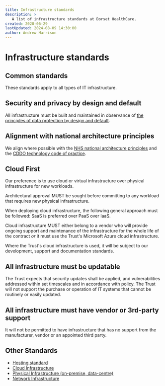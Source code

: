```yaml
---
title: Infrastructure standards
description: >
   A list of infrastructure standards at Dorset HealthCare.
created: 2020-06-29
lastUpdated: 2024-08-09 14:30:00
author: Andrew Harrison
---
```


# Infrastructure standards

## Common standards

These standards apply to all types of IT infrastructure.

## Security and privacy by design and default

All infrastructure must be built and maintained in observance of [the principles of data protection by design and default](https://ico.org.uk/for-organisations/uk-gdpr-guidance-and-resources/accountability-and-governance/guide-to-accountability-and-governance/accountability-and-governance/data-protection-by-design-and-default/).

## Alignment with national architecture principles

We align where possible with the [NHS national architecture principles](https://digital.nhs.uk/developer/architecture/principles) and the [CDDO technology code of practice](https://www.gov.uk/guidance/the-technology-code-of-practice).

## Cloud First

Our preference is to use cloud or virtual infrastructure over physical infrastructure for new workloads.

Architectural approval MUST be sought before committing to any workload that requires new physical infrastructure.

When deploying cloud infrastructure, the following general approach must be followed: SaaS is preferred over PaaS over IaaS.

Cloud infrastructure MUST either belong to a vendor who will provide ongoing support and maintenance of the infrastructure for the whole life of the contract
_or_ it must use the Trust's Microsoft Azure cloud infrastructure.

Where the Trust's cloud infrastructure is used, it will be subject to our development, support and documentation standards.

## All infrastructure must be updatable

The Trust expects that security updates shall be applied, and vulnerabilities addressed within set timescales and in accordance with policy. The Trust will not support the purchase or operation of IT systems that cannot be routinely or easily updated.

## All infrastructure must have vendor or 3rd-party support

It will not be permitted to have infrastructure that has no support from the manufacturer, vendor or an appointed third party.

## Other Standards

* [Hosting standard](infrastructure/hosting/readme)
* [Cloud Infrastructure](infrastructure/cloud/readme)
* [Physical Infrastructure (on-premise, data-centre)](infrastructure/physical/readme)
* [Network Infrastructure](infrastructure/networks)
